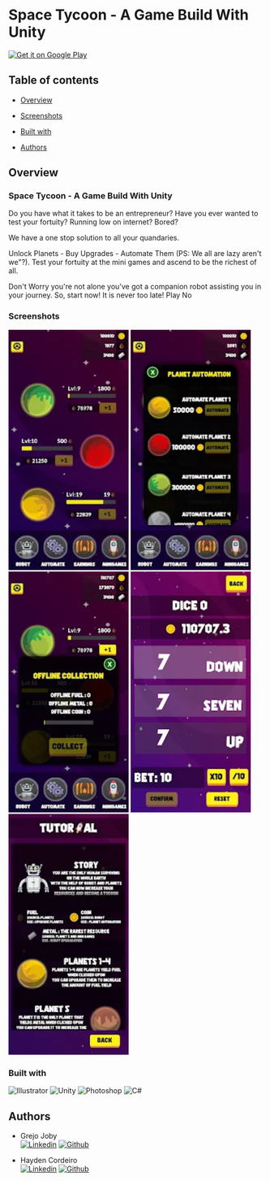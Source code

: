 # Space Tycoon - A Game Build With Unity
<a href='https://play.google.com/store/apps/details?id=com.Teknack.SpaceTycoon'><img alt='Get it on Google Play' src='https://play.google.com/intl/en_us/badges/static/images/badges/en_badge_web_generic.png' width="200"/></a>
## Table of contents

- [Overview](#overview)
- [Screenshots](#screenshots)

- [Built with](#built-with)

- [Authors](#authors)


## Overview

### Space Tycoon - A Game Build With Unity
Do you have what it takes to be an entrepreneur?
Have you ever wanted to test your fortuity?
Running low on internet? Bored?

We have a one stop solution to all your quandaries.

Unlock Planets - Buy Upgrades - Automate Them (PS: We all are lazy aren't we"?).
Test your fortuity at the mini games and ascend to be the richest of all.

Don't Worry you're not alone you've got a companion robot assisting you in your journey.
So, start now! It is never too late! Play No


### Screenshots

<img src="./screenshots/1.png" width="47%"  /> <img src="./screenshots/2.png" width="47%"  />
<img src="./screenshots/3.png" width="47%"  /> <img src="./screenshots/4.png" width="47%"  />
<img src="./screenshots/5.png" width="47%"  /> 
### Built with
![Illustrator](https://img.shields.io/badge/adobeillustrator-%23FF9A00.svg?style=for-the-badge&logo=adobeillustrator&logoColor=white)
![Unity](https://img.shields.io/badge/Unity-100000?style=for-the-badge&logo=unity&logoColor=white)
![Photoshop](https://img.shields.io/badge/adobephotoshop-%2331A8FF.svg?style=for-the-badge&logo=adobephotoshop&logoColor=white)
![C#](https://img.shields.io/badge/c%23-%23239120.svg?style=for-the-badge&logo=c-sharp&logoColor=white)

## Authors
 - Grejo Joby   
 [![Linkedin](https://img.shields.io/badge/LinkedIn-0077B5?style=for-the-badge&logo=linkedin&logoColor=white)](https://www.linkedin.com/in/grejojoby/)
 [![Github](https://img.shields.io/badge/GitHub-100000?style=for-the-badge&logo=github&logoColor=white)](https://github.com/grejojoby) 

 - Hayden Cordeiro   
 [![Linkedin](https://img.shields.io/badge/LinkedIn-0077B5?style=for-the-badge&logo=linkedin&logoColor=white)](https://www.linkedin.com/in/haydencordeiro/)
 [![Github](https://img.shields.io/badge/GitHub-100000?style=for-the-badge&logo=github&logoColor=white)](https://github.com/haydencordeiro)  








